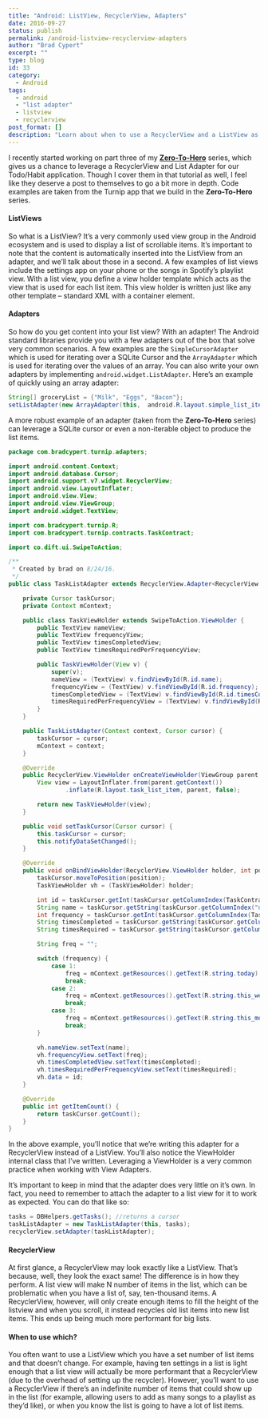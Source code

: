 ```yaml
---
title: "Android: ListView, RecyclerView, Adapters"
date: 2016-09-27
status: publish
permalink: /android-listview-recyclerview-adapters
author: "Brad Cypert"
excerpt: ""
type: blog
id: 33
category:
  - Android
tags:
  - android
  - "list adapter"
  - listview
  - recyclerview
post_format: []
description: "Learn about when to use a RecyclerView and a ListView as well as how to build an Adapter for each!"
---
```


I recently started working on part three of my [**Zero-To-Hero**](http://www.bradcypert.com/tags/zero-to-hero/) series, which gives us a chance to leverage a RecyclerView and List Adapter for our Todo/Habit application. Though I cover them in that tutorial as well, I feel like they deserve a post to themselves to go a bit more in depth. Code examples are taken from the Turnip app that we build in the **Zero-To-Hero** series.

#### ListViews

So what is a ListView? It’s a very commonly used view group in the Android ecosystem and is used to display a list of scrollable items. It’s important to note that the content is automatically inserted into the ListView from an adapter, and we’ll talk about those in a second. A few examples of list views include the settings app on your phone or the songs in Spotify’s playlist view. With a list view, you define a view holder template which acts as the view that is used for each list item. This view holder is written just like any other template – standard XML with a container element.

#### Adapters

So how do you get content into your list view? With an adapter! The Android standard libraries provide you with a few adapters out of the box that solve very common scenarios. A few examples are the `SimpleCursorAdapter` which is used for iterating over a SQLite Cursor and the `ArrayAdapter` which is used for iterating over the values of an array. You can also write your own adapters by implementing `android.widget.ListAdapter`. Here’s an example of quickly using an array adapter:

```java
String[] groceryList = {"Milk", "Eggs", "Bacon"};
setListAdapter(new ArrayAdapter(this,  android.R.layout.simple_list_item_1, groceryList));
```

A more robust example of an adapter (taken from the **Zero-To-Hero** series) can leverage a SQLite cursor or even a non-iterable object to produce the list items.

```java
package com.bradcypert.turnip.adapters;

import android.content.Context;
import android.database.Cursor;
import android.support.v7.widget.RecyclerView;
import android.view.LayoutInflater;
import android.view.View;
import android.view.ViewGroup;
import android.widget.TextView;

import com.bradcypert.turnip.R;
import com.bradcypert.turnip.contracts.TaskContract;

import co.dift.ui.SwipeToAction;

/**
 * Created by brad on 8/24/16.
 */
public class TaskListAdapter extends RecyclerView.Adapter<RecyclerView.ViewHolder> {

    private Cursor taskCursor;
    private Context mContext;

    public class TaskViewHolder extends SwipeToAction.ViewHolder {
        public TextView nameView;
        public TextView frequencyView;
        public TextView timesCompletedView;
        public TextView timesRequiredPerFrequencyView;

        public TaskViewHolder(View v) {
            super(v);
            nameView = (TextView) v.findViewById(R.id.name);
            frequencyView = (TextView) v.findViewById(R.id.frequency);
            timesCompletedView = (TextView) v.findViewById(R.id.timesCompleted);
            timesRequiredPerFrequencyView = (TextView) v.findViewById(R.id.timesRequired);
        }
    }

    public TaskListAdapter(Context context, Cursor cursor) {
        taskCursor = cursor;
        mContext = context;
    }

    @Override
    public RecyclerView.ViewHolder onCreateViewHolder(ViewGroup parent, int viewType) {
        View view = LayoutInflater.from(parent.getContext())
                .inflate(R.layout.task_list_item, parent, false);

        return new TaskViewHolder(view);
    }

    public void setTaskCursor(Cursor cursor) {
        this.taskCursor = cursor;
        this.notifyDataSetChanged();
    }

    @Override
    public void onBindViewHolder(RecyclerView.ViewHolder holder, int position) {
        taskCursor.moveToPosition(position);
        TaskViewHolder vh = (TaskViewHolder) holder;

        int id = taskCursor.getInt(taskCursor.getColumnIndex(TaskContract.TaskTable._ID));
        String name = taskCursor.getString(taskCursor.getColumnIndex("name"));
        int frequency = taskCursor.getInt(taskCursor.getColumnIndex(TaskContract.TaskTable.COLUMN_FREQUENCY));
        String timesCompleted = taskCursor.getString(taskCursor.getColumnIndex(TaskContract.TaskTable.COLUMN_TIMES_COMPLETED_PER));
        String timesRequired = taskCursor.getString(taskCursor.getColumnIndex(TaskContract.TaskTable.COLUMN_TIMES_REQUIRED_PER));

        String freq = "";

        switch (frequency) {
            case 1:
                freq = mContext.getResources().getText(R.string.today).toString();
                break;
            case 2:
                freq = mContext.getResources().getText(R.string.this_week).toString();
                break;
            case 3:
                freq = mContext.getResources().getText(R.string.this_month).toString();
                break;
        }

        vh.nameView.setText(name);
        vh.frequencyView.setText(freq);
        vh.timesCompletedView.setText(timesCompleted);
        vh.timesRequiredPerFrequencyView.setText(timesRequired);
        vh.data = id;
    }

    @Override
    public int getItemCount() {
        return taskCursor.getCount();
    }
}
```

In the above example, you’ll notice that we’re writing this adapter for a RecyclerView instead of a ListView. You’ll also notice the ViewHolder internal class that I’ve written. Leveraging a ViewHolder is a very common practice when working with View Adapters.

It’s important to keep in mind that the adapter does very little on it’s own. In fact, you need to remember to attach the adapter to a list view for it to work as expected. You can do that like so:

```java
tasks = DBHelpers.getTasks(); //returns a cursor
taskListAdapter = new TaskListAdapter(this, tasks);
recyclerView.setAdapter(taskListAdapter);
```

#### RecyclerView

At first glance, a RecyclerView may look exactly like a ListView. That’s because, well, they look the exact same! The difference is in how they perform. A list view will make N number of items in the list, which can be problematic when you have a list of, say, ten-thousand items. A RecyclerView, however, will only create enough items to fill the height of the listview and when you scroll, it instead recycles old list items into new list items. This ends up being much more performant for big lists.

#### When to use which?

You often want to use a ListView which you have a set number of list items and that doesn’t change. For example, having ten settings in a list is light enough that a list view will actually be more performant that a RecyclerView (due to the overhead of setting up the recycler). However, you’ll want to use a RecyclerView if there’s an indefinite number of items that could show up in the list (for example, allowing users to add as many songs to a playlist as they’d like), or when you know the list is going to have a lot of list items.
